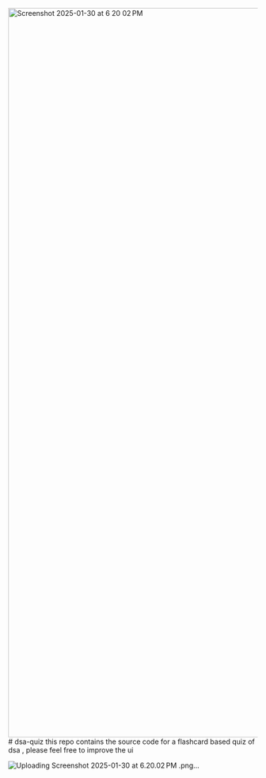 <img width="1470" alt="Screenshot 2025-01-30 at 6 20 02 PM" src="https://github.com/user-attachments/assets/4be3452d-1a4e-4fdd-9732-f6a622ec2c87" /># dsa-quiz
this repo contains the source code for a flashcard based quiz of dsa , please feel free to improve the ui 

![Uploading Screenshot 2025-01-30 at 6.20.02 PM<img width="1470" alt="Screenshot 2025-01-30 at 6 20 41 PM" src="https://github.com/user-attachments/assets/2f23cdf5-29b3-4a9a-8144-01f8916c9506" />
<img width="1470" alt="Screenshot 2025-01-30 at 6 20 29 PM" src="https://github.com/user-attachments/assets/210d1ab4-6a96-450b-91de-f9d71f0604d6" />
<img width="1470" alt="Screenshot 2025-01-30 at 6 20 21 PM" src="https://github.com/user-attachments/assets/d355328b-513b-457f-9112-5b1b36eb7e1c" />
<img width="1470" alt="Screenshot 2025-01-30 at 6 20 12 PM" src="https://github.com/user-attachments/assets/bee2a480-5fcf-471e-806c-cfdb0283571b" />
.png…]()
